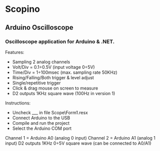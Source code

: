 # Scopino
## Arduino Oscilloscope
### Oscilloscope application for Arduino & .NET.

Features:
- Sampling 2 analog channels
- Volt/Div = 0.1÷0.5V (input voltage 0÷5V)
- Time/Div = 1÷100msec (max. sampling rate 50KHz)
- Rising/Falling/Both trigger & level adjust
- Single/repetitive trigger
- Click & drag mouse on screen to measure
- D2 outputs 1KHz square wave (100Hz in version 1)

Instructions:
- Uncheck ___ in file Scope\Form1.resx
- Connect Arduino to the USB
- Compile and run the project
- Select the Arduino COM port

Channel 1 = Arduino A0 (analog 0 input)
Channel 2 = Arduino A1 (analog 1 input)
D2 outputs 1KHz 0÷5V square wave (can be connected to A0/A1)
